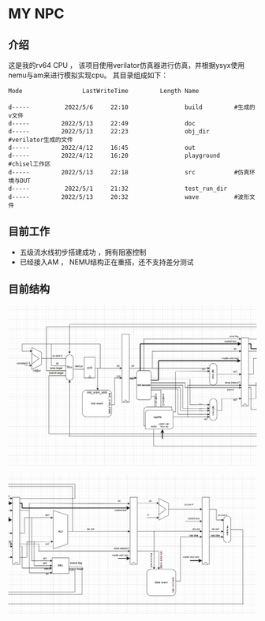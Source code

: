 # MY NPC 

## 介绍
这是我的rv64 CPU ， 该项目使用verilator仿真器进行仿真，并根据ysyx使用nemu与am来进行模拟实现cpu。
其目录组成如下：

~~~shell
Mode                 LastWriteTime         Length Name

d-----          2022/5/6     22:10                build 		#生成的v文件
d-----         2022/5/13     22:49                doc
d-----         2022/5/13     22:23                obj_dir		#verilator生成的文件
d-----         2022/4/12     16:45                out
d-----         2022/4/12     16:20                playground		#chisel工作区
d-----         2022/5/13     22:18                src			#仿真环境与DUT
d-----          2022/5/1     21:32                test_run_dir
d-----         2022/5/13     20:32                wave			#波形文件
~~~

## 目前工作
* 五级流水线初步搭建成功 ，拥有阻塞控制
* 已经接入AM ， NEMU结构正在重搭，还不支持差分测试

## 目前结构

![前半部分](./doc/pic/image-20220513144544795-16524243467541.png)

![后半部分](./doc/pic/image-20220513144558112.png)

